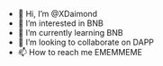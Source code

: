 - 👋 Hi, I’m @XDaimond
- 👀 I’m interested in BNB
- 🌱 I’m currently learning BNB 
- 💞️ I’m looking to collaborate on DAPP
- 📫 How to reach me EMEMMEME

<!---
XDaimond/XDaimond is a ✨ special ✨ repository because its `README.md` (this file) appears on your GitHub profile.
You can click the Preview link to take a look at your changes.
--->
